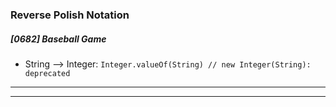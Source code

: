 ### Reverse Polish Notation

##### [0682] Baseball Game

+ String —> Integer: `Integer.valueOf(String) // new Integer(String): deprecated`

*****

******

### 